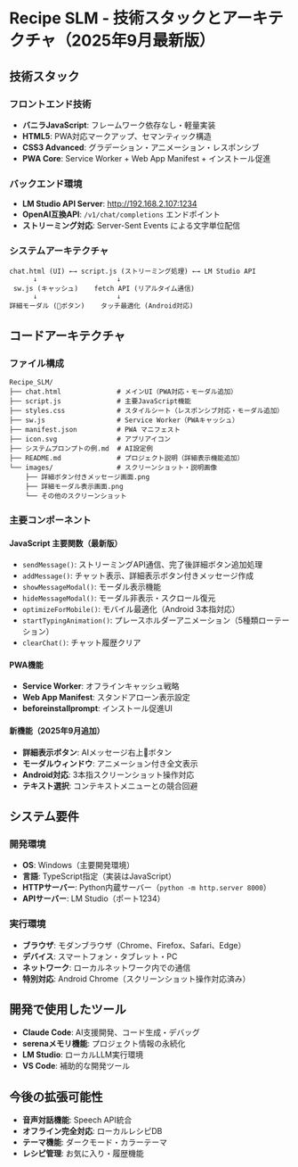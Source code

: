 # Recipe SLM - 技術スタックとアーキテクチャ（2025年9月最新版）

## 技術スタック

### フロントエンド技術
- **バニラJavaScript**: フレームワーク依存なし・軽量実装
- **HTML5**: PWA対応マークアップ、セマンティック構造
- **CSS3 Advanced**: グラデーション・アニメーション・レスポンシブ
- **PWA Core**: Service Worker + Web App Manifest + インストール促進

### バックエンド環境
- **LM Studio API Server**: http://192.168.2.107:1234
- **OpenAI互換API**: `/v1/chat/completions` エンドポイント
- **ストリーミング対応**: Server-Sent Events による文字単位配信

### システムアーキテクチャ
```
chat.html (UI) ←→ script.js (ストリーミング処理) ←→ LM Studio API
      ↓                    ↓
 sw.js (キャッシュ)    fetch API (リアルタイム通信)
      ↓                    ↓
詳細モーダル (📖ボタン)    タッチ最適化 (Android対応)
```

## コードアーキテクチャ

### ファイル構成
```
Recipe_SLM/
├── chat.html              # メインUI（PWA対応・モーダル追加）
├── script.js              # 主要JavaScript機能
├── styles.css             # スタイルシート（レスポンシブ対応・モーダル追加）
├── sw.js                  # Service Worker（PWAキャッシュ）
├── manifest.json          # PWA マニフェスト
├── icon.svg               # アプリアイコン
├── システムプロンプトの例.md  # AI設定例
├── README.md              # プロジェクト説明（詳細表示機能追加）
└── images/                # スクリーンショット・説明画像
    ├── 詳細ボタン付きメッセージ画面.png
    ├── 詳細モーダル表示画面.png
    └── その他のスクリーンショット
```

### 主要コンポーネント

#### JavaScript 主要関数（最新版）
- `sendMessage()`: ストリーミングAPI通信、完了後詳細ボタン追加処理
- `addMessage()`: チャット表示、詳細表示ボタン付きメッセージ作成
- `showMessageModal()`: モーダル表示機能
- `hideMessageModal()`: モーダル非表示・スクロール復元
- `optimizeForMobile()`: モバイル最適化（Android 3本指対応）
- `startTypingAnimation()`: プレースホルダーアニメーション（5種類ローテーション）
- `clearChat()`: チャット履歴クリア

#### PWA機能
- **Service Worker**: オフラインキャッシュ戦略
- **Web App Manifest**: スタンドアローン表示設定
- **beforeinstallprompt**: インストール促進UI

#### 新機能（2025年9月追加）
- **詳細表示ボタン**: AIメッセージ右上📖ボタン
- **モーダルウィンドウ**: アニメーション付き全文表示
- **Android対応**: 3本指スクリーンショット操作対応
- **テキスト選択**: コンテキストメニューとの競合回避

## システム要件

### 開発環境
- **OS**: Windows（主要開発環境）
- **言語**: TypeScript指定（実装はJavaScript）
- **HTTPサーバー**: Python内蔵サーバー（`python -m http.server 8000`）
- **APIサーバー**: LM Studio（ポート1234）

### 実行環境
- **ブラウザ**: モダンブラウザ（Chrome、Firefox、Safari、Edge）
- **デバイス**: スマートフォン・タブレット・PC
- **ネットワーク**: ローカルネットワーク内での通信
- **特別対応**: Android Chrome（スクリーンショット操作対応済み）

## 開発で使用したツール
- **Claude Code**: AI支援開発、コード生成・デバッグ
- **serenaメモリ機能**: プロジェクト情報の永続化
- **LM Studio**: ローカルLLM実行環境
- **VS Code**: 補助的な開発ツール

## 今後の拡張可能性
- **音声対話機能**: Speech API統合
- **オフライン完全対応**: ローカルレシピDB
- **テーマ機能**: ダークモード・カラーテーマ
- **レシピ管理**: お気に入り・履歴機能